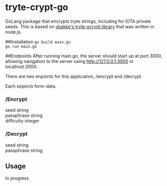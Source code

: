 # tryte-crypt-go
GoLang package that encrypts tryte strings, including for IOTA private seeds. This is based on [vbakke's tryte-ecrypt library](https://github.com/vbakke/tryte-encrypt) that was written in node.js.

##Installation
`go build main.go`\
`go run main.go`

##Endpoints
After running main.go, the server should start up at port 3000,
allowing navigation to the server using http://127.0.0.1:3000 or localhost:3000.
    
There are two enpoints for this application, /encrypt and /decrypt

Each expects form-data.

### /Encrypt
seed string \
passphrase  string \
difficulty integer 

### /Decrypt
seed string \
passphrase  string 

## Usage

In progress
